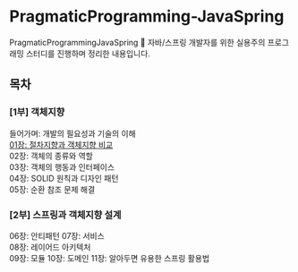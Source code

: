 # PragmaticProgramming-JavaSpring
PragmaticProgrammingJavaSpring 📖 자바/스프링 개발자를 위한 실용주의 프로그래밍 스터디를 진행하며 정리한 내용입니다.

## 목차

### [1부] 객체지향
들어가며: 개발의 필요성과 기술의 이해  
[01장: 절차지향과 객체지향 비교](https://github.com/kkssbbb/PragmaticProgramming-JavaSpring/blob/main/doc/1%EB%B6%80-%E1%84%80%E1%85%A2%E1%86%A8%E1%84%8E%E1%85%A6%E1%84%8C%E1%85%B5%E1%84%92%E1%85%A3%E1%86%BC/1%EC%9E%A5-%EC%A0%88%EC%B0%A8%EC%A7%80%ED%96%A5%EA%B3%BC_%EB%B9%84%EA%B5%90%ED%95%98%EA%B8%B0.md)  
02장: 객체의 종류와 역할  
03장: 객체의 행동과 인터페이스  
04장: SOLID 원칙과 디자인 패턴  
05장: 순환 참조 문제 해결  

### [2부] 스프링과 객체지향 설계
06장: 안티패턴
07장: 서비스  
08장: 레이어드 아키텍처  
09장: 모듈
10장: 도메인 
11장: 알아두면 유용한 스프링 활용법  
